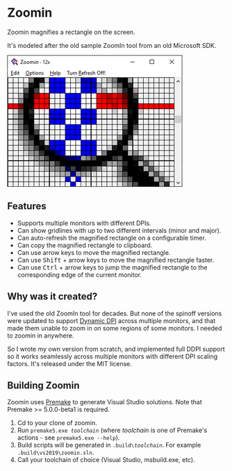 # Zoomin

Zoomin magnifies a rectangle on the screen.

It's modeled after the old sample ZoomIn tool from an old Microsoft SDK.

![image](https://raw.githubusercontent.com/chrisant996/zoomin/master/assets/demo.png)

## Features

- Supports multiple monitors with different DPIs.
- Can show gridlines with up to two different intervals (minor and major).
- Can auto-refresh the magnified rectangle on a configurable timer.
- Can copy the magnified rectangle to clipboard.
- Can use arrow keys to move the magnified rectangle.
- Can use <kbd>Shift</kbd> + arrow keys to move the magnified rectangle faster.
- Can use <kbd>Ctrl</kbd> + arrow keys to jump the magnified rectangle to the corresponding edge of the current monitor.

## Why was it created?

I've used the old ZoomIn tool for decades.  But none of the spinoff versions were updated to support [Dynamic DPI](https://learn.microsoft.com/en-us/windows/win32/hidpi/high-dpi-desktop-application-development-on-windows) across multiple monitors, and that made them unable to zoom in on some regions of some monitors.  I needed to zoomin in anywhere.

So I wrote my own version from scratch, and implemented full DDPI support so it works seamlessly across multiple monitors with different DPI scaling factors.  It's released under the MIT license.

## Building Zoomin

Zoomin uses [Premake](http://premake.github.io) to generate Visual Studio solutions. Note that Premake >= 5.0.0-beta1 is required.

1. Cd to your clone of zoomin.
2. Run <code>premake5.exe <em>toolchain</em></code> (where <em>toolchain</em> is one of Premake's actions - see `premake5.exe --help`).
3. Build scripts will be generated in <code>.build\\<em>toolchain</em></code>. For example `.build\vs2019\zoomin.sln`.
4. Call your toolchain of choice (Visual Studio, msbuild.exe, etc).


